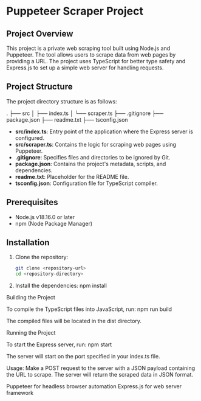 # Puppeteer Scraper Project

## Project Overview

This project is a private web scraping tool built using Node.js and Puppeteer. The tool allows users to scrape data from web pages by providing a URL. The project uses TypeScript for better type safety and Express.js to set up a simple web server for handling requests.

## Project Structure

The project directory structure is as follows:

.
├── src
│ ├── index.ts
│ └── scraper.ts
├── .gitignore
├── package.json
├── readme.txt
├── tsconfig.json

- **src/index.ts**: Entry point of the application where the Express server is configured.
- **src/scraper.ts**: Contains the logic for scraping web pages using Puppeteer.
- **.gitignore**: Specifies files and directories to be ignored by Git.
- **package.json**: Contains the project's metadata, scripts, and dependencies.
- **readme.txt**: Placeholder for the README file.
- **tsconfig.json**: Configuration file for TypeScript compiler.

## Prerequisites

- Node.js v18.16.0 or later
- npm (Node Package Manager)

## Installation

1. Clone the repository:
   ```sh
   git clone <repository-url>
   cd <repository-directory>

2. Install the dependencies:
    npm install


Building the Project

To compile the TypeScript files into JavaScript, run:
    npm run build

The compiled files will be located in the dist directory.

Running the Project

To start the Express server, run:
    npm start

The server will start on the port specified in your index.ts file.

Usage: 
Make a POST request to the server with a JSON payload containing the URL to scrape.
The server will return the scraped data in JSON format.


Puppeteer for headless browser automation
Express.js for web server framework
